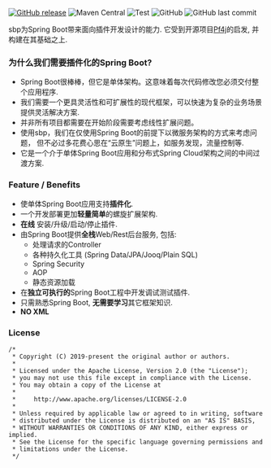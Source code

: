 [![GitHub release](https://img.shields.io/github/release/hank-cp/sbp.svg)](https://github.com/hank-cp/sbp/releases)
![Maven Central](https://img.shields.io/maven-central/v/org.laxture/sbp-core)
![Test](https://github.com/hank-cp/sbp/workflows/CI%20Test/badge.svg)
![GitHub](https://img.shields.io/github/license/hank-cp/sbp.svg)
![GitHub last commit](https://img.shields.io/github/last-commit/hank-cp/sbp.svg)

sbp为Spring Boot带来面向插件开发设计的能力. 它受到开源项目[Pf4j](https://pf4j.org/)的启发, 并构建在其基础之上. 

### 为什么我们需要插件化的Spring Boot?
* Spring Boot很棒棒，但它是单体架构。这意味着每次代码修改您必须交付整个应用程序.
* 我们需要一个更具灵活性和可扩展性的现代框架，可以快速为复杂的业务场景提供灵活解决方案. 
* 并非所有项目都需要在开始阶段需要考虑线性扩展问题。
* 使用sbp，我们在仅使用Spring Boot的前提下以微服务架构的方式来考虑问题，
但不必过多花费心思在“云原生”问题上，如服务发现，流量控制等.
* 它是一个介于单体Spring Boot应用和分布式Spring Cloud架构之间的中间过渡方案.

### Feature / Benefits
* 使单体Spring Boot应用支持**插件化**.
* 一个开发部署更加**轻量简单**的螺旋扩展架构.
* **在线** 安装/升级/启动/停止插件.
* 由Spring Boot提供**全栈**Web/Rest后台服务, 包括:
    * 处理请求的Controller
    * 各种持久化工具 (Spring Data/JPA/Jooq/Plain SQL)
    * Spring Security
    * AOP
    * 静态资源加载
* 在**独立可执行的**Spring Boot工程中开发调试测试插件.
* 只需熟悉Spring Boot, **无需要学习**其它框架知识. 
* **NO XML**

### License 

```
/*
 * Copyright (C) 2019-present the original author or authors.
 *
 * Licensed under the Apache License, Version 2.0 (the "License");
 * you may not use this file except in compliance with the License.
 * You may obtain a copy of the License at
 *
 *     http://www.apache.org/licenses/LICENSE-2.0
 *
 * Unless required by applicable law or agreed to in writing, software
 * distributed under the License is distributed on an "AS IS" BASIS,
 * WITHOUT WARRANTIES OR CONDITIONS OF ANY KIND, either express or implied.
 * See the License for the specific language governing permissions and
 * limitations under the License.
 */
```
